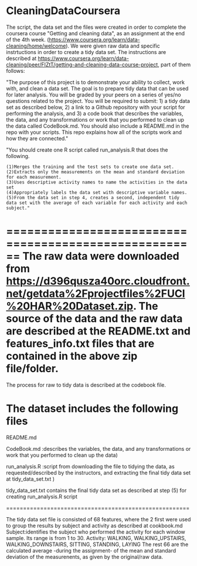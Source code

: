 # CleaningDataCoursera

The script, the data set and the files were created in order to complete the coursera course "Getting and cleaning data", as an assignment at the end of the 4th week. (https://www.coursera.org/learn/data-cleaning/home/welcome). We were given raw data and specific instrtuctions in order to create a tidy data set. The instructions are described at https://www.coursera.org/learn/data-cleaning/peer/FIZtT/getting-and-cleaning-data-course-project, part of them follows: 

"The purpose of this project is to demonstrate your ability to collect, work with, and clean a data set. The goal is to prepare tidy data that can be used for later analysis. You will be graded by your peers on a series of yes/no questions related to the project. You will be required to submit: 1) a tidy data set as described below, 2) a link to a Github repository with your script for performing the analysis, and 3) a code book that describes the variables, the data, and any transformations or work that you performed to clean up the data called CodeBook.md. You should also include a README.md in the repo with your scripts. This repo explains how all of the scripts work and how they are connected."

"You should create one R script called run_analysis.R that does the following.

    (1)Merges the training and the test sets to create one data set.
    (2)Extracts only the measurements on the mean and standard deviation for each measurement.
    (3)Uses descriptive activity names to name the activities in the data set
    (4)Appropriately labels the data set with descriptive variable names.
    (5)From the data set in step 4, creates a second, independent tidy data set with the average of each variable for each activity and each subject."

======================================================
The raw data were downloaded from https://d396qusza40orc.cloudfront.net/getdata%2Fprojectfiles%2FUCI%20HAR%20Dataset.zip. 
The source of the data and the raw data are described at the README.txt and features_info.txt files that are contained in the above zip file/folder.
======================================================

The process for raw to tidy data is described at the codebook file. 

The dataset includes the following files
=====================================================

README.md

CodeBook.md 	:describes the variables, the data, and any transformations or work that you performed to clean up the data)

run_analysis.R	:script from downloading the file to tidying the data, as requested/described by the instructors, and extracting the final tidy data set at tidy_data_set.txt )

tidy_data_set.txt contains the final tidy data set as described at step (5) for creating run_analysis.R script

======================================================

The tidy data set file is consisted of 68 features, where the 2 first were used to group the results by subject and activity as described at cookbook.md 
Subject:identifies the subject who performed the activity for each window sample. Its range is from 1 to 30. 
Activity: WALKING, WALKING_UPSTAIRS, WALKING_DOWNSTAIRS, SITTING, STANDING, LAYING
The rest 66 are the calculated average -during the assignment- of the mean and standard deviation of the measurenents, as given by the original/raw data.




